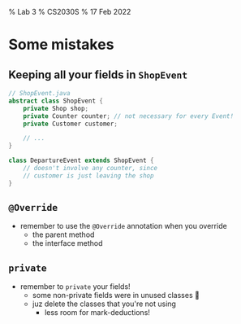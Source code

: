 % Lab 3
% CS2030S
% 17 Feb 2022

# Some mistakes

## Keeping all your fields in `ShopEvent`
```java
// ShopEvent.java
abstract class ShopEvent {
	private Shop shop;
	private Counter counter; // not necessary for every Event!
	private Customer customer;

	// ...
}

class DepartureEvent extends ShopEvent {
	// doesn't involve any counter, since
	// customer is just leaving the shop
}

```

## `@Override`
- remember to use the `@Override` annotation when you override
	- the parent method
	- the interface method

## `private`
- remember to `private` your fields!
	- some non-private fields were in unused classes 🤨
	- juz delete the classes that you're not using
		- less room for mark-deductions!
